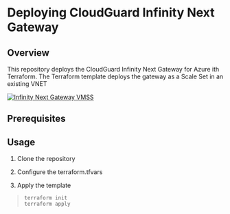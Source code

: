 # Deploying CloudGuard Infinity Next Gateway

## Overview
This repository deploys the CloudGuard Infinity Next Gateway for Azure ith Terraform. The Terraform template deploys the gateway as a Scale Set in an existing VNET

[![Infinity Next Gateway VMSS](https://sc1.checkpoint.com/documents/Infinity_Portal/WebAdminGuides/EN/Infinity-Next-Admin-Guide/Resources/Images/Images-for-Infinity-Next/Azure_VMSS_1.png)](https://sc1.checkpoint.com/documents/Infinity_Portal/WebAdminGuides/EN/Infinity-Next-Admin-Guide/Topics-Infinity-Next/Infinity-Next-Deployment-and-Configuration.htm?tocpath=Infinity%20Next%20Deployment%20and%20Configuration%7CDeploying%20Nano-Agents%7C_____5#CloudGuard_Infinity_Next_Gateway)

## Prerequisites


## Usage

1. Clone the repository

2. Configure the terraform.tfvars

3. Apply the template

> ```
> terraform init
> terraform apply
>```